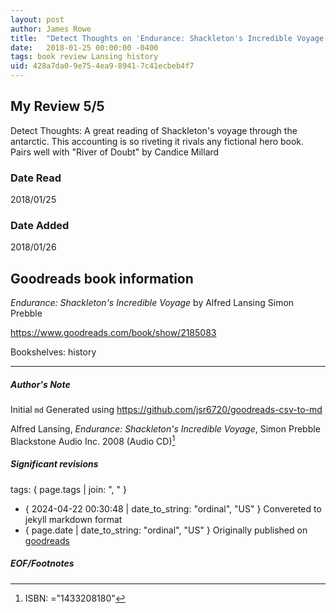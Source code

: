 ```yaml
---
layout: post
author: James Rowe
title:  "Detect Thoughts on 'Endurance: Shackleton's Incredible Voyage'"
date:   2018-01-25 00:00:00 -0400
tags: book review Lansing history
uid: 428a7da0-9e75-4ea9-8941-7c41ecbeb4f7
---
```


<!-- highly dependent on how you personally use jekyll templates, and how you want this to show up -->

## My Review 5/5

Detect Thoughts: A great reading of Shackleton's voyage through the antarctic. This accounting is so riveting it rivals any fictional hero book. Pairs well with  "River of Doubt" by Candice Millard

### Date Read
2018/01/25

### Date Added
2018/01/26

## Goodreads book information

*Endurance: Shackleton's Incredible Voyage* by Alfred Lansing
Simon Prebble

https://www.goodreads.com/book/show/2185083

Bookshelves: history

---

##### Author's Note

Initial `md` Generated using https://github.com/jsr6720/goodreads-csv-to-md

Alfred Lansing, *Endurance: Shackleton's Incredible Voyage*, Simon Prebble Blackstone Audio Inc. 2008 (Audio CD)[^1]

##### Significant revisions

tags: { page.tags | join: ", " } <!-- todo move this somewhere -->

- { 2024-04-22 00:30:48 | date_to_string: "ordinal", "US" } Convereted to jekyll markdown format 
- { page.date | date_to_string: "ordinal", "US" } Originally published on [goodreads](https://www.goodreads.com)

##### EOF/Footnotes

[^1]: ISBN: ="1433208180"